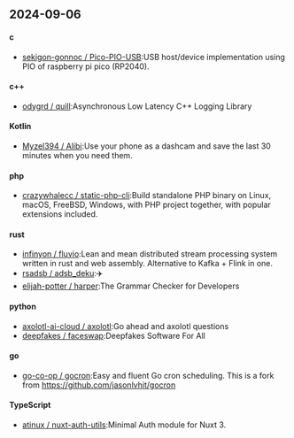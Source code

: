 ## 2024-09-06
#### c
* [sekigon-gonnoc / Pico-PIO-USB](https://github.com/sekigon-gonnoc/Pico-PIO-USB):USB host/device implementation using PIO of raspberry pi pico (RP2040).
#### c++
* [odygrd / quill](https://github.com/odygrd/quill):Asynchronous Low Latency C++ Logging Library
#### Kotlin
* [Myzel394 / Alibi](https://github.com/Myzel394/Alibi):Use your phone as a dashcam and save the last 30 minutes when you need them.
#### php
* [crazywhalecc / static-php-cli](https://github.com/crazywhalecc/static-php-cli):Build standalone PHP binary on Linux, macOS, FreeBSD, Windows, with PHP project together, with popular extensions included.
#### rust
* [infinyon / fluvio](https://github.com/infinyon/fluvio):Lean and mean distributed stream processing system written in rust and web assembly. Alternative to Kafka + Flink in one.
* [rsadsb / adsb_deku](https://github.com/rsadsb/adsb_deku):✈️
* [elijah-potter / harper](https://github.com/elijah-potter/harper):The Grammar Checker for Developers
#### python
* [axolotl-ai-cloud / axolotl](https://github.com/axolotl-ai-cloud/axolotl):Go ahead and axolotl questions
* [deepfakes / faceswap](https://github.com/deepfakes/faceswap):Deepfakes Software For All
#### go
* [go-co-op / gocron](https://github.com/go-co-op/gocron):Easy and fluent Go cron scheduling. This is a fork from https://github.com/jasonlvhit/gocron
#### TypeScript
* [atinux / nuxt-auth-utils](https://github.com/atinux/nuxt-auth-utils):Minimal Auth module for Nuxt 3.
